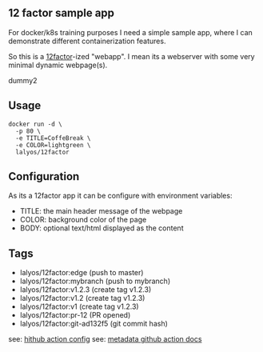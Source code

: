 ## 12 factor sample app

For docker/k8s training purposes I need a simple sample app, where I can demonstrate different containerization features.

So this is a [12factor](https://12factor.net/)-ized "webapp". I mean its a webserver with some very minimal dynamic webpage(s).

dummy2

## Usage

```
docker run -d \
  -p 80 \
  -e TITLE=CoffeBreak \
  -e COLOR=lightgreen \
  lalyos/12factor
```

## Configuration

As its a 12factor app it can be configure with environment variables:

- TITLE: the main header message of the webpage
- COLOR: background color of the page
- BODY: optional text/html displayed as the content

## Tags

- lalyos/12factor:edge (push to master)
- lalyos/12factor:mybranch (push to mybranch)
- lalyos/12factor:v1.2.3 (create tag v1.2.3)
- lalyos/12factor:v1.2   (create tag v1.2.3)
- lalyos/12factor:v1     (create tag v1.2.3)
- lalyos/12factor:pr-12 (PR opened)
- lalyos/12factor:git-ad132f5 (git commit hash)


see: [hithub action config](https://github.com/lalyos/docker-12factor/blob/master/.github/workflows/docker-image.yml#L28-L34)
see: [metadata github action docs](https://github.com/docker/metadata-action#typesemver)
